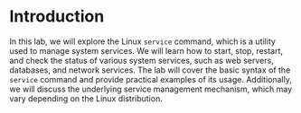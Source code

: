 # Introduction

In this lab, we will explore the Linux `service` command, which is a utility used to manage system services. We will learn how to start, stop, restart, and check the status of various system services, such as web servers, databases, and network services. The lab will cover the basic syntax of the `service` command and provide practical examples of its usage. Additionally, we will discuss the underlying service management mechanism, which may vary depending on the Linux distribution.
